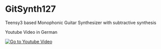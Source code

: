 # GitSynth127
Teensy3 based Monophonic Guitar Synthesizer with subtractive synthesis

Youtube Video in German


[![Go to Youtube Video](https://img.youtube.com/vi/Vln2Wjr82cE/0.jpg)](https://www.youtube.com/watch?v=Vln2Wjr82cE "Go to Youtube Video")
